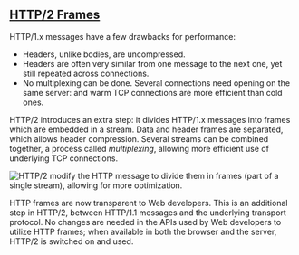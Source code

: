 ## [HTTP/2 Frames](https://developer.mozilla.org/en-US/docs/Web/HTTP/Messages#http2_frames "Permalink to HTTP/2 Frames")

HTTP/1.x messages have a few drawbacks for performance:

-   Headers, unlike bodies, are uncompressed.
-   Headers are often very similar from one message to the next one, yet still repeated across connections.
-   No multiplexing can be done. Several connections need opening on the same server: and warm TCP connections are more efficient than cold ones.

HTTP/2 introduces an extra step: it divides HTTP/1.x messages into frames which are embedded in a stream. Data and header frames are separated, which allows header compression. Several streams can be combined together, a process called _multiplexing_, allowing more efficient use of underlying TCP connections.

![HTTP/2 modify the HTTP message to divide them in frames (part of a single stream), allowing for more optimization.](https://developer.mozilla.org/en-US/docs/Web/HTTP/Messages/binary_framing2.png)

HTTP frames are now transparent to Web developers. This is an additional step in HTTP/2, between HTTP/1.1 messages and the underlying transport protocol. No changes are needed in the APIs used by Web developers to utilize HTTP frames; when available in both the browser and the server, HTTP/2 is switched on and used.
